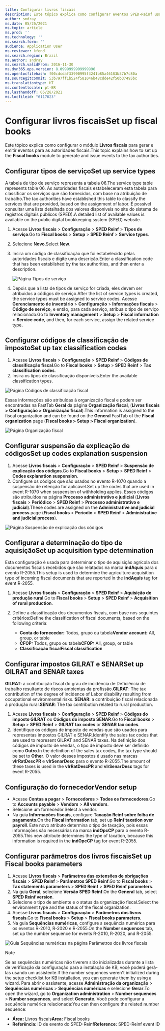 ```yaml
---
title: Configurar livros fiscais
description: Este tópico explica como configurar eventos SPED-Reinf usando Livros fiscais no Microsoft Dynamics 365 Finance para o Brasil.
author: sndray
ms.date: 05/26/2021
ms.topic: article
ms.prod: ''
ms.technology: ''
ms.search.form: ''
audience: Application User
ms.reviewer: kfend
ms.search.region: Brazil
ms.author: sndray
ms.search.validFrom: 2016-11-30
ms.dyn365.ops.version: 8.0999999999999996
ms.openlocfilehash: f00cdcdaf33990995f3241b85a46183b37b7c80a
ms.sourcegitcommit: 53b797ff1b524f581046b48cdde42f50b37495bc
ms.translationtype: HT
ms.contentlocale: pt-BR
ms.lasthandoff: 05/28/2021
ms.locfileid: "6117023"
---
```

# <a name="set-up-fiscal-books"></a><span data-ttu-id="4c581-103">Configurar livros fiscais</span><span class="sxs-lookup"><span data-stu-id="4c581-103">Set up fiscal books</span></span>

<span data-ttu-id="4c581-104">Este tópico explica como configurar o módulo **Livros fiscais** para gerar e emitir eventos para as autoridades fiscais.</span><span class="sxs-lookup"><span data-stu-id="4c581-104">This topic explains how to set up the **Fiscal books** module to generate and issue events to the tax authorities.</span></span> 

## <a name="set-up-service-types"></a><span data-ttu-id="4c581-105">Configurar tipos de serviço</span><span class="sxs-lookup"><span data-stu-id="4c581-105">Set up service types</span></span>

<span data-ttu-id="4c581-106">A tabela de tipo de serviço representa a tabela 06.</span><span class="sxs-lookup"><span data-stu-id="4c581-106">The service type table represents table 06.</span></span> <span data-ttu-id="4c581-107">As autoridades fiscais estabeleceram esta tabela para classificar os serviços que são fornecidos, com base na atribuição de trabalho.</span><span class="sxs-lookup"><span data-stu-id="4c581-107">The tax authorities have established this table to classify the services that are provided, based on the assignment of labor.</span></span> <span data-ttu-id="4c581-108">É possível consultar uma lista detalhada dos valores disponíveis no site do sistema de registros digitais públicos (SPED).</span><span class="sxs-lookup"><span data-stu-id="4c581-108">A detailed list of available values is available on the public digital bookkeeping system (SPED) website.</span></span>

1. <span data-ttu-id="4c581-109">Acesse **Livros fiscais** \> **Configuração** \> **SPED Reinf** \> **Tipos de serviço**.</span><span class="sxs-lookup"><span data-stu-id="4c581-109">Go to **Fiscal books** \> **Setup** \> **SPED Reinf** \> **Service types**.</span></span>
2. <span data-ttu-id="4c581-110">Selecione **Novo**.</span><span class="sxs-lookup"><span data-stu-id="4c581-110">Select **New**.</span></span>
3. <span data-ttu-id="4c581-111">Insira um código de classificação que foi estabelecido pelas autoridades fiscais e digite uma descrição.</span><span class="sxs-lookup"><span data-stu-id="4c581-111">Enter a classification code that has been established by the tax authorities, and then enter a description.</span></span>

    ![Página Tipos de serviço](media/bra-service-type-setup.png)

4. <span data-ttu-id="4c581-113">Depois que a lista de tipos de serviço for criada, eles devem ser atribuídos a códigos de serviço.</span><span class="sxs-lookup"><span data-stu-id="4c581-113">After the list of service types is created, the service types must be assigned to service codes.</span></span> <span data-ttu-id="4c581-114">Acesse **Gerenciamento de inventário** \> **Configuração** \> **Informações fiscais** \> **Código de serviço**, e então, para cada serviço, atribua o tipo de serviço relacionado.</span><span class="sxs-lookup"><span data-stu-id="4c581-114">Go to **Inventory management** \> **Setup** \> **Fiscal information** \> **Service code**, and then, for each service, assign the related service type.</span></span>

## <a name="set-up-tax-classification-codes"></a><span data-ttu-id="4c581-115">Configurar códigos de classificação de imposto</span><span class="sxs-lookup"><span data-stu-id="4c581-115">Set up tax classification codes</span></span>

1. <span data-ttu-id="4c581-116">Acesse **Livros fiscais** \> **Configuração** \> **SPED Reinf** \> **Códigos de classificação fiscal**.</span><span class="sxs-lookup"><span data-stu-id="4c581-116">Go to **Fiscal books** \> **Setup** \> **SPED Reinf** \> **Tax classification codes**.</span></span>
2. <span data-ttu-id="4c581-117">Insira os tipos de classificação disponíveis.</span><span class="sxs-lookup"><span data-stu-id="4c581-117">Enter the available classification types.</span></span>

![Página Códigos de classificação fiscal](media/bra-tax-classification-codes.png)

<span data-ttu-id="4c581-119">Essas informações são atribuídas à organização fiscal e podem ser encontradas na FastTab **Geral** da página **Organização fiscal**, (**Livros fiscais \> Configuração \> Organização fiscal**).</span><span class="sxs-lookup"><span data-stu-id="4c581-119">This information is assigned to the fiscal organization and can be found on the **General** FastTab of the **Fiscal organization** page (**Fiscal books \> Setup \> Fiscal organization**).</span></span>

![Página Organização fiscal](media/bra-fiscal-organization-setup.png)

## <a name="set-up-codes-explanation-suspension"></a><span data-ttu-id="4c581-121">Configurar suspensão da explicação de códigos</span><span class="sxs-lookup"><span data-stu-id="4c581-121">Set up codes explanation suspension</span></span>

1. <span data-ttu-id="4c581-122">Acesse **Livros fiscais** \> **Configuração** \> **SPED Reinf** \> **Suspensão de explicação dos códigos**.</span><span class="sxs-lookup"><span data-stu-id="4c581-122">Go to **Fiscal books** \> **Setup** \> **SPED Reinf** \> **Codes explanation suspension**.</span></span>
2. <span data-ttu-id="4c581-123">Configure os códigos que são usados no evento R-1070 quando a suspensão de retenção for aplicável.</span><span class="sxs-lookup"><span data-stu-id="4c581-123">Set up the codes that are used in event R-1070 when suspension of withholding applies.</span></span> <span data-ttu-id="4c581-124">Esses códigos são atribuídos na página **Processo administrativo e judicial** (**Livros fiscais** \> **Periódico** \> **SPED Reinf** \> **Processo administrativo e judicial**).</span><span class="sxs-lookup"><span data-stu-id="4c581-124">These codes are assigned on the **Administrative and judicial process** page (**Fiscal books** \> **Periodic** \> **SPED Reinf** \> **Administrative and judicial process**).</span></span>

![Página Suspensão de explicação dos códigos](media/bra-codes-explanation-suspension.png)

## <a name="set-up-acquisition-type-determination"></a><span data-ttu-id="4c581-126">Configurar a determinação do tipo de aquisição</span><span class="sxs-lookup"><span data-stu-id="4c581-126">Set up acquisition type determination</span></span>

<span data-ttu-id="4c581-127">Esta configuração é usada para determinar o tipo de aquisição agrícola dos documentos fiscais recebidos que são relatados na marca **indAquis** para o evento R-2055.</span><span class="sxs-lookup"><span data-stu-id="4c581-127">This setup is used to determine the agriculture acquisition type of incoming fiscal documents that are reported in the **indAquis** tag for event R-2055.</span></span> 

1. <span data-ttu-id="4c581-128">Acesse **Livros fiscais** \> **Configuração** \> **SPED Reinf** \> **Aquisição de produção rural**.</span><span class="sxs-lookup"><span data-stu-id="4c581-128">Go to **Fiscal books** \> **Setup** \> **SPED Reinf** \> **Acquisition of rural production**.</span></span>
2. <span data-ttu-id="4c581-129">Define a classificação dos documentos fiscais, com base nos seguintes critérios:</span><span class="sxs-lookup"><span data-stu-id="4c581-129">Define the classification of fiscal documents, based on the following criteria:</span></span>

    - <span data-ttu-id="4c581-130">**Conta do fornecedor:** Todos, grupo ou tabela</span><span class="sxs-lookup"><span data-stu-id="4c581-130">**Vendor account:** All, group, or table</span></span>
    - <span data-ttu-id="4c581-131">**CFOP:** Todos, grupo ou tabela</span><span class="sxs-lookup"><span data-stu-id="4c581-131">**CFOP:** All, group, or table</span></span>
    - <span data-ttu-id="4c581-132">**Classificação fiscal**</span><span class="sxs-lookup"><span data-stu-id="4c581-132">**Fiscal classification**</span></span>

## <a name="set-up-gilrat-and-senar-taxes"></a><span data-ttu-id="4c581-133">Configurar impostos GILRAT e SENAR</span><span class="sxs-lookup"><span data-stu-id="4c581-133">Set up GILRAT and SENAR taxes</span></span>

<span data-ttu-id="4c581-134">**GILRAT**: a contribuição fiscal do grau de incidência de Deficiência de trabalho resultante de riscos ambientas da profissão.</span><span class="sxs-lookup"><span data-stu-id="4c581-134">**GILRAT**: The tax contribution of the degree of incidence of Labor disability resulting from occupational environmental risks.</span></span>
<span data-ttu-id="4c581-135">**SENAR**: a contribuição fiscal relacionada à produção rural.</span><span class="sxs-lookup"><span data-stu-id="4c581-135">**SENAR**: The tax contribution related to rural production.</span></span>

1. <span data-ttu-id="4c581-136">Acesse **Livros fiscais** \> **Configuração** \> **SPED Reinf** \> **Códigos do imposto GILRAT** ou **Códigos do imposto SENAR**.</span><span class="sxs-lookup"><span data-stu-id="4c581-136">Go to **Fiscal books** \> **Setup** \> **SPED Reinf** \> **GILRAT tax codes** or **SENAR tax codes**.</span></span>
2. <span data-ttu-id="4c581-137">Identifique os códigos de imposto de vendas que são usados para representas impostos GILRAT e SENAR.</span><span class="sxs-lookup"><span data-stu-id="4c581-137">Identify the sales tax codes that are used to represent GILRAT and SENAR taxes.</span></span> <span data-ttu-id="4c581-138">Na definição dos códigos de imposto de vendas, o tipo de imposto deve ser definido como **Outro**.</span><span class="sxs-lookup"><span data-stu-id="4c581-138">In the definition of the sales tax codes, the tax type should be set to **Other**.</span></span> <span data-ttu-id="4c581-139">O valor desses impostos é usado nas marcas **vlrRatDescPR** e **vlrSenarDesc** para o evento R-2055.</span><span class="sxs-lookup"><span data-stu-id="4c581-139">The amount of these taxes is used in the **vlrRatDescPR** and **vlrSenarDesc** tags for event R-2055.</span></span>

## <a name="vendor-setup"></a><span data-ttu-id="4c581-140">Configuração do fornecedor</span><span class="sxs-lookup"><span data-stu-id="4c581-140">Vendor setup</span></span>

- <span data-ttu-id="4c581-141">Acesse **Contas a pagar** \> **Fornecedores** \> **Todos os fornecedores**.</span><span class="sxs-lookup"><span data-stu-id="4c581-141">Go to **Accounts payable** \> **Vendors** \> **All vendors**.</span></span>
- <span data-ttu-id="4c581-142">Selecione um fornecedor.</span><span class="sxs-lookup"><span data-stu-id="4c581-142">Select a vendor.</span></span>
- <span data-ttu-id="4c581-143">Na guia **Informações fiscais**, configure **Taxação Reinf sobre folha de pagamento**.</span><span class="sxs-lookup"><span data-stu-id="4c581-143">On the **Fiscal information** tab, set up  **Reinf taxation over payroll**.</span></span> <span data-ttu-id="4c581-144">Este novo atributo determina o tipo de taxação, pois essas informações são necessárias na marca **indOpcCP** para o evento R-2055.</span><span class="sxs-lookup"><span data-stu-id="4c581-144">This new attribute determines the type of taxation, because this information is required in the **indOpcCP** tag for event R-2055.</span></span>

## <a name="set-up-fiscal-books-parameters"></a><span data-ttu-id="4c581-145">Configurar parâmetros dos livros fiscais</span><span class="sxs-lookup"><span data-stu-id="4c581-145">Set up Fiscal books parameters</span></span>

1. <span data-ttu-id="4c581-146">Acesse **Livros fiscais** > **Parâmetros das extensões de obrigações fiscais** > **SPED Reinf** > **Parâmetros SPED Reinf**.</span><span class="sxs-lookup"><span data-stu-id="4c581-146">Go to **Fiscal books** > **Tax statements parameters** > **SPED Reinf** > **SPED Reinf parameters**.</span></span>
2. <span data-ttu-id="4c581-147">Na guia **Geral**, selecione **Versão SPED Reinf**.</span><span class="sxs-lookup"><span data-stu-id="4c581-147">On the **General** tab, select **SPED Reinf version**.</span></span>
3. <span data-ttu-id="4c581-148">Selecione o tipo de ambiente e o status da organização fiscal.</span><span class="sxs-lookup"><span data-stu-id="4c581-148">Select the environment type and the status of the fiscal organization.</span></span>
4. <span data-ttu-id="4c581-149">Acesse **Livros fiscais** > **Configuração** > **Parâmetros dos livros fiscais**.</span><span class="sxs-lookup"><span data-stu-id="4c581-149">Go to **Fiscal books** > **Setup** > **Fiscal books parameters**.</span></span>
5. <span data-ttu-id="4c581-150">Na guia **Sequências numéricas**, configure a sequência numérica para os eventos R-2010, R-2020 e R-2055.</span><span class="sxs-lookup"><span data-stu-id="4c581-150">On the **Number sequences** tab, set up the number sequence for events R-2010, R-2020, and R-2055.</span></span>

![Guia Sequências numéricas na página Parâmetros dos livros fiscais](media/bra-sped-fiscal-books-parameters.png)

> [!NOTE]
> <span data-ttu-id="4c581-152">Se as sequências numéricas não tiverem sido inicializadas durante a lista de verificação da configuração para a instalação de KB, você poderá gerá-las usando um assistente.</span><span class="sxs-lookup"><span data-stu-id="4c581-152">If the number sequences weren't initialized during the setup checklist for KB installation, you can generate them by using a wizard.</span></span> <span data-ttu-id="4c581-153">Para abrir o assistente, acesse **Administração da organização** \> **Sequências numéricas** \> **Sequências numéricas** e selecione **Gerar**.</span><span class="sxs-lookup"><span data-stu-id="4c581-153">To open the wizard, go to **Organization administration** \> **Number sequences** \> **Number sequences**, and select **Generate**.</span></span> <span data-ttu-id="4c581-154">Você pode configurar a sequência numérica relacionada:</span><span class="sxs-lookup"><span data-stu-id="4c581-154">You can then configure the related number sequence:</span></span>
>
> - <span data-ttu-id="4c581-155">**Área:** Livros fiscais</span><span class="sxs-lookup"><span data-stu-id="4c581-155">**Area:** Fiscal books</span></span>
> - <span data-ttu-id="4c581-156">**Referência**: ID de evento do SPED-Reinf</span><span class="sxs-lookup"><span data-stu-id="4c581-156">**Reference:** SPED-Reinf event ID</span></span>
